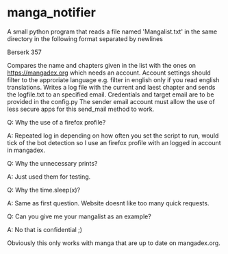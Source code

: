 # manga_notifier

A small python program that reads a file named 'Mangalist.txt' in the same directory in the following format separated by newlines

Berserk 357

Compares the name and chapters given in the list with the ones on https://mangadex.org which needs an account. Account 
settings should filter to the approriate language e.g. filter in english only if you read english translations.
Writes a log file with the current and laest chapter and sends the logfile.txt to an specified email. Credentials
and target email are to be provided in the config.py
The sender email account must allow the use of less secure apps for this send_mail method to work.

Q: Why the use of a firefox profile?

A: Repeated log in depending on how often you set the script to run, would tick of the bot detection so I use an 
   firefox profile with an logged in account in mangadex.
   
Q: Why the unnecessary prints?

A: Just used them for testing.

Q: Why the time.sleep(x)?

A: Same as first question. Website doesnt like too many quick requests.

Q: Can you give me your mangalist as an example?

A: No that is confidential ;)

Obviously this only works with manga that are up to date on mangadex.org.
